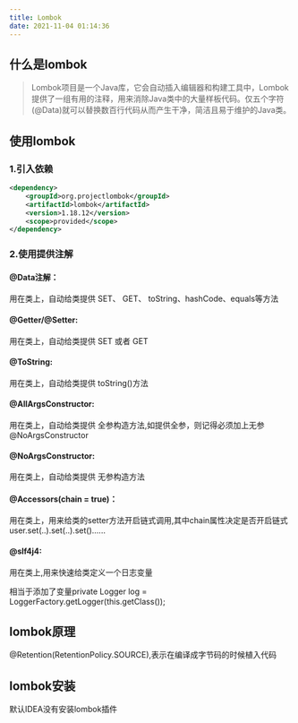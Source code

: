 ```yaml
---
title: Lombok
date: 2021-11-04 01:14:36
---
```


## 什么是lombok

> Lombok项目是一个Java库，它会自动插入编辑器和构建工具中，Lombok提供了一组有用的注释，用来消除Java类中的大量样板代码。仅五个字符(@Data)就可以替换数百行代码从而产生干净，简洁且易于维护的Java类。

## 使用lombok

### 1.引入依赖

```xml
<dependency>
    <groupId>org.projectlombok</groupId>
    <artifactId>lombok</artifactId>
    <version>1.18.12</version>
    <scope>provided</scope>
</dependency>
```

### 2.使用提供注解

#### @Data注解：

用在类上，自动给类提供 SET、 GET、 toString、hashCode、equals等方法

#### @Getter/@Setter: 

用在类上，自动给类提供 SET 或者 GET

#### @ToString:

 用在类上，自动给类提供 toString()方法

#### @AllArgsConstructor:

用在类上，自动给类提供 全参构造方法,如提供全参，则记得必须加上无参@NoArgsConstructor

#### @NoArgsConstructor:

用在类上，自动给类提供 无参构造方法

#### @Accessors(chain = true)：

用在类上，用来给类的setter方法开启链式调用,其中chain属性决定是否开启链式
    user.set(..).set(..).set()......

#### @slf4j4:

用在类上,用来快速给类定义一个日志变量

相当于添加了变量private Logger log = LoggerFactory.getLogger(this.getClass());

## lombok原理

@Retention(RetentionPolicy.SOURCE),表示在编译成字节码的时候植入代码

## lombok安装

默认IDEA没有安装lombok插件
